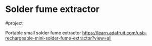 # Solder fume extractor
#project

Portable small solder fume extractor
https://learn.adafruit.com/usb-rechargeable-mini-solder-fume-extractor?view=all